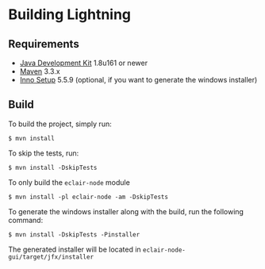 # Building Lightning

## Requirements
- [Java Development Kit](http://www.oracle.com/technetwork/java/javase/downloads/jdk8-downloads-2133151.html) 1.8u161 or newer
- [Maven](https://maven.apache.org/download.cgi) 3.3.x
- [Inno Setup](http://www.jrsoftware.org/isdl.php) 5.5.9 (optional, if you want to generate the windows installer)

## Build
To build the project, simply run:
```shell
$ mvn install
```
To skip the tests, run:
```shell
$ mvn install -DskipTests
```
To only build the `eclair-node` module
```shell
$ mvn install -pl eclair-node -am -DskipTests
```
To generate the windows installer along with the build, run the following command:
```shell
$ mvn install -DskipTests -Pinstaller
```
The generated installer will be located in `eclair-node-gui/target/jfx/installer`

